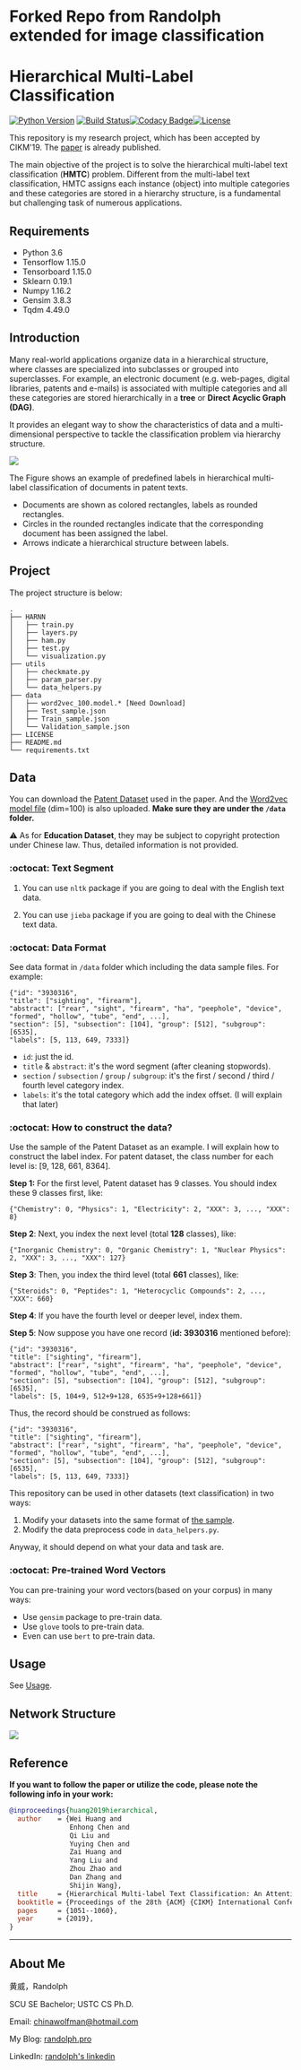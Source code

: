 # Forked Repo from Randolph extended for image classification

# Hierarchical Multi-Label Classification

[![Python Version](https://img.shields.io/badge/language-python3.6-blue.svg)](https://www.python.org/downloads/) [![Build Status](https://travis-ci.org/RandolphVI/Hierarchical-Multi-Label-Text-Classification.svg?branch=master)](https://travis-ci.org/RandolphVI/Hierarchical-Multi-Label-Text-Classification)[![Codacy Badge](https://api.codacy.com/project/badge/Grade/80fe0da5f16146219a5d0a66f8c8ed70)](https://www.codacy.com/manual/chinawolfman/Hierarchical-Multi-Label-Text-Classification?utm_source=github.com&amp;utm_medium=referral&amp;utm_content=RandolphVI/Hierarchical-Multi-Label-Text-Classification&amp;utm_campaign=Badge_Grade)[![License](https://img.shields.io/github/license/RandolphVI/Hierarchical-Multi-Label-Text-Classification.svg)](https://www.apache.org/licenses/LICENSE-2.0) 

This repository is my research project, which has been accepted by CIKM'19. The [paper](https://dl.acm.org/citation.cfm?id=3357384.3357885) is already published.

The main objective of the project is to solve the hierarchical multi-label text classification (**HMTC**) problem. Different from the multi-label text classification, HMTC assigns each instance (object) into multiple categories and these categories are stored in a hierarchy structure, is a fundamental but challenging task of numerous applications.

## Requirements

- Python 3.6
- Tensorflow 1.15.0
- Tensorboard 1.15.0
- Sklearn 0.19.1
- Numpy 1.16.2
- Gensim 3.8.3
- Tqdm 4.49.0

## Introduction

Many real-world applications organize data in a hierarchical structure, where classes are specialized into subclasses or grouped into superclasses. For example, an electronic document (e.g. web-pages, digital libraries, patents and e-mails) is associated with multiple categories and all these categories are stored hierarchically in a **tree** or **Direct Acyclic Graph (DAG)**. 

It provides an elegant way to show the characteristics of data and a multi-dimensional perspective to tackle the classification problem via hierarchy structure. 

![](https://farm8.staticflickr.com/7806/31717892987_e2e851eaaf_o.png)

The Figure shows an example of predefined labels in hierarchical multi-label classification of documents in patent texts. 

- Documents are shown as colored rectangles, labels as rounded rectangles. 
- Circles in the rounded rectangles indicate that the corresponding document has been assigned the label. 
- Arrows indicate a hierarchical structure between labels.

## Project

The project structure is below:

```text
.
├── HARNN
│   ├── train.py
│   ├── layers.py
│   ├── ham.py
│   ├── test.py
│   └── visualization.py
├── utils
│   ├── checkmate.py
│   ├── param_parser.py
│   └── data_helpers.py
├── data
│   ├── word2vec_100.model.* [Need Download]
│   ├── Test_sample.json
│   ├── Train_sample.json
│   └── Validation_sample.json
├── LICENSE
├── README.md
└── requirements.txt
```

## Data

You can download the [Patent Dataset](https://drive.google.com/open?id=1So3unr5p_vlYq31gE0Ly07Z2XTvD5QlM) used in the paper. And the [Word2vec model file](https://drive.google.com/file/d/1tZ9WPXkoJmWwtcnOU8S_KGPMp8wnYohR/view?usp=sharing) (dim=100) is also uploaded. **Make sure they are under the `/data` folder.**

:warning: As for **Education Dataset**, they may be subject to copyright protection under Chinese law. Thus, detailed information is not provided.

### :octocat: Text Segment

1. You can use `nltk` package if you are going to deal with the English text data.

2. You can use `jieba` package if you are going to deal with the Chinese text data.

### :octocat: Data Format

See data format in `/data` folder which including the data sample files. For example:

```
{"id": "3930316", 
"title": ["sighting", "firearm"], 
"abstract": ["rear", "sight", "firearm", "ha", "peephole", "device", "formed", "hollow", "tube", "end", ...], 
"section": [5], "subsection": [104], "group": [512], "subgroup": [6535], 
"labels": [5, 113, 649, 7333]}
```

- `id`: just the id.
- `title` & `abstract`: it's the word segment (after cleaning stopwords).
- `section` / `subsection` / `group` / `subgroup`: it's the first / second / third / fourth level category index.
- `labels`: it's the total category which add the index offset. (I will explain that later)

### :octocat: How to construct the data?

Use the sample of the Patent Dataset as an example. I will explain how to construct the label index. 
For patent dataset, the class number for each level is: [9, 128, 661, 8364].

**Step 1:** For the first level, Patent dataset has 9 classes. You should index these 9 classes first, like:

```
{"Chemistry": 0, "Physics": 1, "Electricity": 2, "XXX": 3, ..., "XXX": 8}
```

**Step 2**: Next, you index the next level (total **128** classes), like:

```
{"Inorganic Chemistry": 0, "Organic Chemistry": 1, "Nuclear Physics": 2, "XXX": 3, ..., "XXX": 127}
```

**Step 3**: Then, you index the third level (total **661** classes), like:

```
{"Steroids": 0, "Peptides": 1, "Heterocyclic Compounds": 2, ..., "XXX": 660}
```

**Step 4**: If you have the fourth level or deeper level, index them.

**Step 5**: Now suppose you have one record (**id: 3930316** mentioned before):

```
{"id": "3930316", 
"title": ["sighting", "firearm"], 
"abstract": ["rear", "sight", "firearm", "ha", "peephole", "device", "formed", "hollow", "tube", "end", ...], 
"section": [5], "subsection": [104], "group": [512], "subgroup": [6535],
"labels": [5, 104+9, 512+9+128, 6535+9+128+661]}
```

Thus, the record should be construed as follows:

```
{"id": "3930316", 
"title": ["sighting", "firearm"], 
"abstract": ["rear", "sight", "firearm", "ha", "peephole", "device", "formed", "hollow", "tube", "end", ...], 
"section": [5], "subsection": [104], "group": [512], "subgroup": [6535], 
"labels": [5, 113, 649, 7333]}
```

This repository can be used in other datasets (text classification) in two ways:
1. Modify your datasets into the same format of [the sample](https://github.com/RandolphVI/Hierarchical-Multi-Label-Text-Classification/tree/master/data).
2. Modify the data preprocess code in `data_helpers.py`.

Anyway, it should depend on what your data and task are.

### :octocat: Pre-trained Word Vectors

You can pre-training your word vectors(based on your corpus) in many ways:
- Use `gensim` package to pre-train data.
- Use `glove` tools to pre-train data.
- Even can use `bert` to pre-train data.

## Usage

See [Usage](https://github.com/RandolphVI/Hierarchical-Multi-Label-Text-Classification/blob/master/Usage.md).

## Network Structure

![](https://live.staticflickr.com/65535/48647692206_2e5e6e7f13_o.png)

## Reference

**If you want to follow the paper or utilize the code, please note the following info in your work:** 

```bibtex
@inproceedings{huang2019hierarchical,
  author    = {Wei Huang and
               Enhong Chen and
               Qi Liu and
               Yuying Chen and
               Zai Huang and
               Yang Liu and
               Zhou Zhao and
               Dan Zhang and
               Shijin Wang},
  title     = {Hierarchical Multi-label Text Classification: An Attention-based Recurrent Network Approach},
  booktitle = {Proceedings of the 28th {ACM} {CIKM} International Conference on Information and Knowledge Management, {CIKM} 2019, Beijing, CHINA, Nov 3-7, 2019},
  pages     = {1051--1060},
  year      = {2019},
}
```
---

## About Me

黄威，Randolph

SCU SE Bachelor; USTC CS Ph.D.

Email: chinawolfman@hotmail.com

My Blog: [randolph.pro](http://randolph.pro)

LinkedIn: [randolph's linkedin](https://www.linkedin.com/in/randolph-%E9%BB%84%E5%A8%81/)
